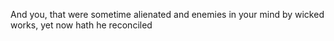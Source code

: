 And you, that were sometime alienated and enemies in your mind by wicked works, yet now hath he reconciled
